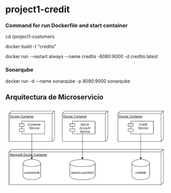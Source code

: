 # project1-credit

### Command for run Dockerfile and start container
cd /project1-customers

docker build -t "credtis"

docker run --restart always --name credtis -8080:9000 -d credtis:latest

### Sonarqube

docker run -d --name sonarqube -p 8090:9000 sonarqube

## Arquitectura de Microservicio
![Arquitectura](arquitectura.png)